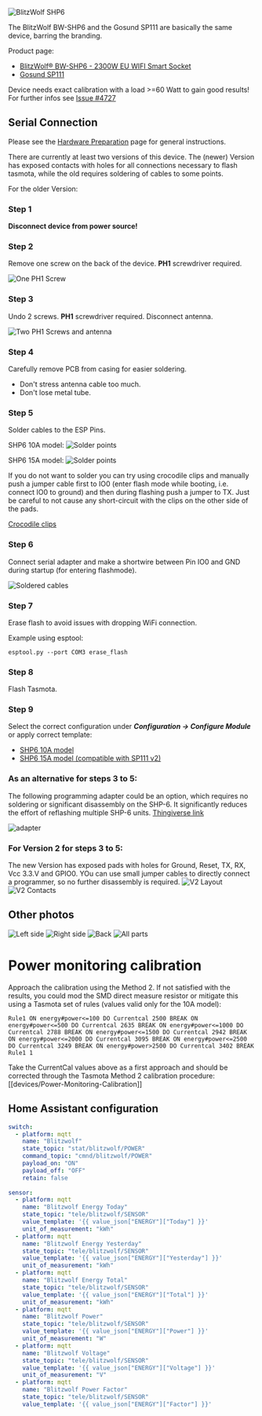![BlitzWolf SHP6](https://raw.githubusercontent.com/wiki/RTurala/Sonoff-Tasmota/images/BlitzWolf-SHP6/BW-SHP6-01.jpg)

The BlitzWolf BW-SHP6 and the Gosund SP111 are basically the same device, barring the branding.  

Product page:
- [BlitzWolf® BW-SHP6 - 2300W EU WIFI Smart Socket](https://www.blitzwolf.com/2300W-EU-WIFI-Smart-Socket-p-300.html)
- [Gosund SP111](https://www.gosund.store/)  

Device needs exact calibration with a load >=60 Watt to gain good results!
For further infos see [Issue #4727](https://github.com/arendst/Tasmota/issues/4727)

## Serial Connection

Please see the [Hardware Preparation](../Getting-Started#hardware-preparation) page for general instructions.

There are currently at least two versions of this device. The (newer) Version has exposed contacts with holes for all connections necessary to flash tasmota, while the old requires soldering of cables to some points.

For the older Version:

### Step 1
**Disconnect device from power source!**

### Step 2
Remove one screw on the back of the device. **PH1** screwdriver required.

![One PH1 Screw](https://raw.githubusercontent.com/wiki/RTurala/Sonoff-Tasmota/images/BlitzWolf-SHP6/BW-SHP6-02.jpg)

### Step 3
Undo 2 screws. **PH1** screwdriver required.
Disconnect antenna.

![Two PH1 Screws and antenna](https://raw.githubusercontent.com/wiki/RTurala/Sonoff-Tasmota/images/BlitzWolf-SHP6/BW-SHP6-03.jpg)

### Step 4
Carefully remove PCB from casing for easier soldering.
* Don't stress antenna cable too much.
* Don't lose metal tube.

### Step 5
Solder cables to the ESP Pins.

SHP6 10A model:
![Solder points](https://raw.githubusercontent.com/wiki/RTurala/Sonoff-Tasmota/images/BlitzWolf-SHP6/BW-SHP6-04.jpg)

SHP6 15A model:
![Solder points](
https://raw.githubusercontent.com/tiagofreire-pt/docs/master_media/Blitzwolf_SHP6_15A.jpg)

If you do not want to solder you can try using crocodile clips and manually push a jumper cable first to IO0 (enter flash mode while booting, i.e. connect IO0 to ground) and then during flashing push a jumper to TX. Just be careful to not cause any short-circuit with the clips on the other side of the pads.

[Crocodile clips](https://nc.jahnen.me/apps/files_sharing/publicpreview/ES2nWDNsgc9MgJY?x=1920&y=685&a=true&file=blitzwolf_shp6_crocodile_clips.jpg)


### Step 6
Connect serial adapter and make a shortwire between Pin IO0 and GND during startup (for entering flashmode).

![Soldered cables](https://raw.githubusercontent.com/wiki/RTurala/Sonoff-Tasmota/images/BlitzWolf-SHP6/BW-SHP6-05.jpg)

### Step 7
Erase flash to avoid issues with dropping WiFi connection.

Example using esptool:
```
esptool.py --port COM3 erase_flash
```

### Step 8
Flash Tasmota.

### Step 9
Select the correct configuration under **_Configuration -> Configure Module_** or apply correct template:

* [SHP6 10A model](https://templates.blakadder.com/blitzwolf_SHP6.html)
* [SHP6 15A model (compatible with SP111 v2)](https://templates.blakadder.com/gosund_SP111_v2.html)

### As an alternative for steps 3 to 5: 
The following programming adapter could be an option, which requires no soldering or significant disassembly on the SHP-6.
It significantly reduces the effort of reflashing multiple SHP-6 units. [Thingiverse link](http://www.thingiverse.com/thing:3476167)

![adapter](https://cdn.thingiverse.com/renders/e2/cc/49/cc/6a/298542652c3ba493b6d4a284ed505efe_preview_featured.jpg)

### For Version 2 for steps 3 to 5: 
The new Version has exposed pads with holes for Ground, Reset, TX, RX, Vcc 3.3.V and GPIO0. YOu can use small jumper cables to directly connect a programmer, so no further disassembly is required.
![V2 Layout](https://raw.githubusercontent.com/Freestila/master-media/master/SHP6_v2.JPG)
![V2 Contacts](https://raw.githubusercontent.com/Freestila/master-media/master/SHP6_v2_contacts.JPG)


## Other photos

![Left side](https://raw.githubusercontent.com/wiki/RTurala/Sonoff-Tasmota/images/BlitzWolf-SHP6/BW-SHP6-06.jpg ":size=100")
![Right side](https://raw.githubusercontent.com/wiki/RTurala/Sonoff-Tasmota/images/BlitzWolf-SHP6/BW-SHP6-07.jpg ":size=100")
![Back](https://raw.githubusercontent.com/wiki/RTurala/Sonoff-Tasmota/images/BlitzWolf-SHP6/BW-SHP6-08.jpg ":size=100")
![All parts](https://raw.githubusercontent.com/wiki/RTurala/Sonoff-Tasmota/images/BlitzWolf-SHP6/BW-SHP6-09.jpg ":size=100")

# Power monitoring calibration
Approach the calibration using the Method 2. If not satisfied with the results, you could mod the SMD direct measure resistor or mitigate this using a Tasmota set of rules (values valid only for the 10A model):

```console
Rule1 ON energy#power<=100 DO Currentcal 2500 BREAK ON energy#power<=500 DO Currentcal 2635 BREAK ON energy#power<=1000 DO Currentcal 2788 BREAK ON energy#power<=1500 DO Currentcal 2942 BREAK ON energy#power<=2000 DO Currentcal 3095 BREAK ON energy#power<=2500 DO Currentcal 3249 BREAK ON energy#power>2500 DO Currentcal 3402 BREAK 
Rule1 1
```

Take the CurrentCal values above as a first approach and should be corrected through the Tasmota Method 2 calibration procedure: [[devices/Power-Monitoring-Calibration]]

## Home Assistant configuration 
```yaml
switch:
  - platform: mqtt
    name: "Blitzwolf"
    state_topic: "stat/blitzwolf/POWER"
    command_topic: "cmnd/blitzwolf/POWER"
    payload_on: "ON"
    payload_off: "OFF"
    retain: false
  
sensor:
  - platform: mqtt
    name: "Blitzwolf Energy Today"
    state_topic: "tele/blitzwolf/SENSOR"
    value_template: '{{ value_json["ENERGY"]["Today"] }}'
    unit_of_measurement: "kWh"
  - platform: mqtt
    name: "Blitzwolf Energy Yesterday"
    state_topic: "tele/blitzwolf/SENSOR"
    value_template: '{{ value_json["ENERGY"]["Yesterday"] }}'
    unit_of_measurement: "kWh"
  - platform: mqtt
    name: "Blitzwolf Energy Total"
    state_topic: "tele/blitzwolf/SENSOR"
    value_template: '{{ value_json["ENERGY"]["Total"] }}'
    unit_of_measurement: "kWh"
  - platform: mqtt
    name: "Blitzwolf Power"
    state_topic: "tele/blitzwolf/SENSOR"
    value_template: '{{ value_json["ENERGY"]["Power"] }}'
    unit_of_measurement: "W"
  - platform: mqtt
    name: "Blitzwolf Voltage"
    state_topic: "tele/blitzwolf/SENSOR"
    value_template: '{{ value_json["ENERGY"]["Voltage"] }}'
    unit_of_measurement: "V"
  - platform: mqtt
    name: "Blitzwolf Power Factor"
    state_topic: "tele/blitzwolf/SENSOR"
    value_template: '{{ value_json["ENERGY"]["Factor"] }}'
```
